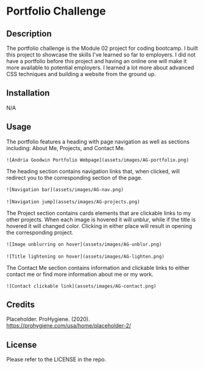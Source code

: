 # Portfolio Challenge

## Description

The portfolio challenge is the Module 02 project for coding bootcamp. I built this project to showcase the skills I've learned so far to employers. I did not have a portfolio before this project and having an online one will make it more available to potential employers. I learned a lot more about advanced CSS techniques and building a website from the ground up.

## Installation

N/A

## Usage

The portfolio features a heading with page navigation as well as sections including: About Me, Projects, and Contact Me.

    ![Andria Goodwin Portfolio Webpage](assets/images/AG-portfolio.png)

The heading section contains navigation links that, when clicked, will redirect you to the corresponding section of the page.

    ![Navigation bar](assets/images/AG-nav.png)

    ![Navigation jump](assets/images/AG-projects.png)

The Project section contains cards elements that are clickable links to my other projects. When each image is hovered it will unblur, while if the title is hovered it will changed color. Clicking in either place will result in opening the corresponding project.

    ![Image unblurring on hover](assets/images/AG-unblur.png)

    ![Title lightening on hover](assets/images/AG-lighten.png)

The Contact Me section contains information and clickable links to either contact me or find more information about me or my work.

    ![Contact clickable link](assets/images/AG-contact.png)

## Credits

Placeholder. ProHygiene. (2020). https://prohygiene.com/usa/home/placeholder-2/ 

## License

Please refer to the LICENSE in the repo.
